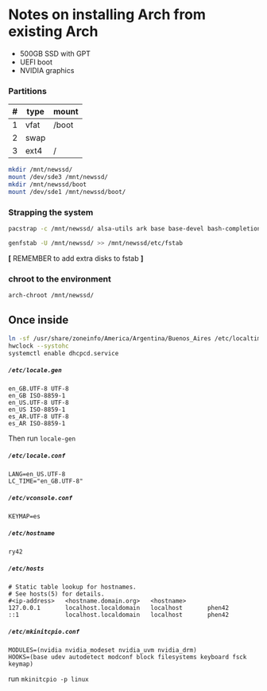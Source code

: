 # Notes on installing Arch from existing Arch

* 500GB SSD  with GPT
* UEFI boot
* NVIDIA graphics

### Partitions

| # | type | mount |
|---|------|-------|
| 1 | vfat | /boot |
| 2 | swap | |
| 3 | ext4 | / |

```bash
mkdir /mnt/newssd/
mount /dev/sde3 /mnt/newssd/
mkdir /mnt/newssd/boot
mount /dev/sde1 /mnt/newssd/boot/
```

### Strapping the system
```bash
pacstrap -c /mnt/newssd/ alsa-utils ark base base-devel bash-completion bmon btrfs-progs calibre certbot cfv clementine cuda curl dolphin dolphin-plugins dstat exfat-utils exiv2 firefox flac gimp git glances gmic gparted gsmartcontrol gst-libav gst-plugins-base gst-plugins-good gst-plugins-ugly gstreamer gwenview htop kalgebra kate kcharselect kcolorchooser kdeconnect kdegraphics-thumbnailers kdiff3 keepassx2 kfind kid3-qt kio-extras kipi-plugins kmplot kompare konversation krename kruler kshutdown kwrite lame libvdpau linux-headers linux-tools lshw lsof mc mcomix mlocate most mp3gain ncdu noto-fonts-cjk noto-fonts-emoji noto-fonts-extra ntfs-3g nvidia-dkms nvidia-settings nvidia-utils okular opencl-nvidia opera optipng p7zip pamixer pavucontrol-qt plasma-pa python python-beautifulsoup4 python-future python2-beautifulsoup4 python2-exiv2 qbittorrent quota-tools raw-thumbnailer redshift reflector rsync soundkonverter sox spectacle subdl subdownloader sysstat systemsettings tmux tree ttf-droid ttf-linux-libertine unrar unzip vim  vlc wavpack wget xsane yakuake zip zsh zsh-syntax-highlighting

genfstab -U /mnt/newssd/ >> /mnt/newssd/etc/fstab
```

**[** REMEMBER to add extra disks to fstab **]**

### chroot to the environment

```bash
arch-chroot /mnt/newssd/
```

## Once inside

```bash
ln -sf /usr/share/zoneinfo/America/Argentina/Buenos_Aires /etc/localtime
hwclock --systohc
systemctl enable dhcpcd.service
```
##### `/etc/locale.gen`
```
en_GB.UTF-8 UTF-8  
en_GB ISO-8859-1  
en_US.UTF-8 UTF-8  
en_US ISO-8859-1  
es_AR.UTF-8 UTF-8  
es_AR ISO-8859-1  
```
Then run `locale-gen`

##### `/etc/locale.conf`
```
LANG=en_US.UTF-8
LC_TIME="en_GB.UTF-8"
```
##### `/etc/vconsole.conf`
```
KEYMAP=es
```
##### `/etc/hostname`
```
ry42
```
##### `/etc/hosts`
```
# Static table lookup for hostnames.
# See hosts(5) for details.
#<ip-address>   <hostname.domain.org>   <hostname>
127.0.0.1       localhost.localdomain   localhost       phen42
::1             localhost.localdomain   localhost       phen42
```
##### `/etc/mkinitcpio.conf`
```
MODULES=(nvidia nvidia_modeset nvidia_uvm nvidia_drm)
HOOKS=(base udev autodetect modconf block filesystems keyboard fsck keymap)
```
run `mkinitcpio -p linux`
